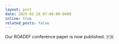 ```yaml
---
layout: post
date: 2025-02-26 07:00:00-0400
inline: true
related_posts: false
---
```


Our ROADEF conference paper is now published. :fr:
